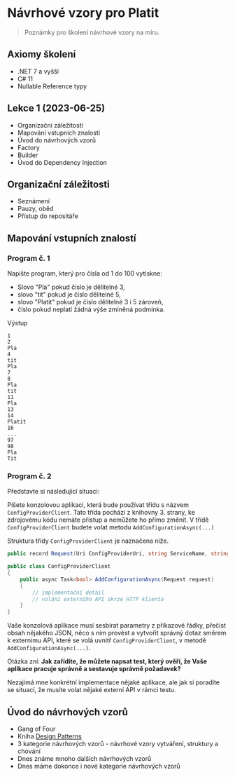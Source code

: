 # Návrhové vzory pro Platit

> Poznámky pro školení návrhové vzory na míru.

## Axiomy školení

* .NET 7 a vyšší
* C# 11
* Nullable Reference typy

## Lekce 1 (2023-06-25)

* Organizační záležitosti
* Mapování vstupních znalostí
* Úvod do návrhových vzorů
* Factory
* Builder
* Úvod do Dependency Injection

## Organizační záležitosti

* Seznámení
* Pauzy, oběd
* Přístup do repositáře

## Mapování vstupních znalostí

### Program č. 1

Napište program, který pro čísla od 1 do 100 vytiskne:

* Slovo "Pla" pokud číslo je dělitelné 3,
* slovo "tit" pokud je číslo dělitelné 5,
* slovo "Platit" pokud je číslo dělitelné 3 i 5 zároveň,
* číslo pokud neplatí žádná výše zmíněná podmínka.

Výstup

```log
1
2
Pla
4
tit
Pla
7
8
Pla
tit
11
Pla
13
14
Platit
16
...
97
98
Pla
Tit
```

### Program č. 2

Představte si následující situaci:

Píšete konzolovou aplikaci, která bude používat třídu s názvem `ConfigProviderClient`. Tato třída pochází z knihovny 3. strany, ke zdrojovému kódu nemáte přístup a nemůžete ho přímo změnit. V třídě `ConfigProviderClient` budete volat metodu `AddConfigurationAsync(...)`

Struktura třídy `ConfigProviderClient` je naznačena níže.

```csharp
public record Request(Uri ConfigProviderUri, string ServiceName, string Token);

public class ConfigProviderClient
{
    public async Task<bool> AddConfigurationAsync(Request request)
    {
        // implementační detail
        // volání externího API skrze HTTP klienta
    }
}
```

Vaše konzolová aplikace musí sesbírat parametry z příkazové řádky, přečíst obsah nějakého JSON, něco s ním provést a vytvořit správný dotaz směrem k externímu API, které se volá uvnitř `ConfigProviderClient`, v metodě `AddConfigurationAsync(...)`.

Otázka zní: **Jak zařídíte, že můžete napsat test, který ověří, že Vaše aplikace pracuje správně a sestavuje správně požadavek?**

Nezajímá mne konkrétní implementace nějaké aplikace, ale jak si poradíte se situací, že musíte volat nějaké externí API v rámci testu.

## Úvod do návrhových vzorů

* Gang of Four
* Kniha [Design Patterns](https://www.amazon.com/Design-Patterns-Elements-Reusable-Object-Oriented/dp/0201633612)
* 3 kategorie návrhových vzorů - návrhové vzory vytváření, struktury a chování
* Dnes známe mnoho dalších návrhových vzorů
* Dnes máme dokonce i nové kategorie návrhových vzorů
